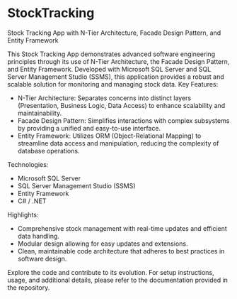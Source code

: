 # StockTracking
Stock Tracking App with N-Tier Architecture, Facade Design Pattern, and Entity Framework

This Stock Tracking App demonstrates advanced software engineering principles through its use of N-Tier Architecture, the Facade Design Pattern, and Entity Framework. Developed with Microsoft SQL Server and SQL Server Management Studio (SSMS), this application provides a robust and scalable solution for monitoring and managing stock data.
Key Features:

- N-Tier Architecture: Separates concerns into distinct layers (Presentation, Business Logic, Data Access) to enhance scalability and maintainability.
- Facade Design Pattern: Simplifies interactions with complex subsystems by providing a unified and easy-to-use interface.
- Entity Framework: Utilizes ORM (Object-Relational Mapping) to streamline data access and manipulation, reducing the complexity of database operations.

Technologies:

- Microsoft SQL Server
- SQL Server Management Studio (SSMS)
- Entity Framework
- C# / .NET

Highlights:

- Comprehensive stock management with real-time updates and efficient data handling.
- Modular design allowing for easy updates and extensions.
- Clean, maintainable code architecture that adheres to best practices in software design.

Explore the code and contribute to its evolution. For setup instructions, usage, and additional details, please refer to the documentation provided in the repository.
